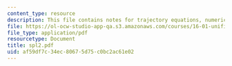 ```yaml
---
content_type: resource
description: This file contains notes for trajectory equations, numerical integration.
file: https://ol-ocw-studio-app-qa.s3.amazonaws.com/courses/16-01-unified-engineering-i-ii-iii-iv-fall-2005-spring-2006/af59df7c34ec80675d75c0bc2ac61e02_spl2.pdf
file_type: application/pdf
resourcetype: Document
title: spl2.pdf
uid: af59df7c-34ec-8067-5d75-c0bc2ac61e02
---
```

